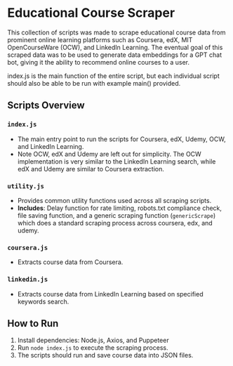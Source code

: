 # Educational Course Scraper

This collection of scripts was made to scrape educational course data from prominent online learning platforms such as Coursera, edX, MIT OpenCourseWare (OCW), and LinkedIn Learning. The eventual goal of this scraped data was to be used to generate data embeddings for a GPT chat bot, giving it the ability to recommend online courses to a user.

index.js is the main function of the entire script, but each individual script should also be able to be run with example main() provided.
## Scripts Overview

### `index.js`

- The main entry point to run the scripts for Coursera, edX, Udemy, OCW, and LinkedIn Learning.
- Note OCW, edX and Udemy are left out for simplicity. The OCW implementation is very similar to the LinkedIn Learning search, while edX and Udemy are similar to Coursera extraction.

### `utility.js`

- Provides common utility functions used across all scraping scripts.
- **Includes**: Delay function for rate limiting, robots.txt compliance check, file saving function, and a generic scraping function (`genericScrape`) which does a standard scraping process across coursera, edx, and udemy.
### `coursera.js`
- Extracts course data from Coursera.

### `linkedin.js`
- Extracts course data from LinkedIn Learning based on specified keywords search.

## How to Run

1. Install dependencies: Node.js, Axios, and Puppeteer
2. Run `node index.js` to execute the scraping process.
3. The scripts should run and save course data into JSON files.
